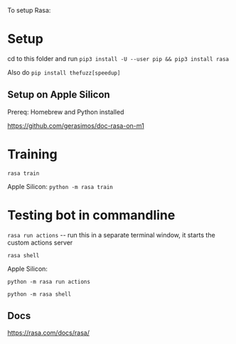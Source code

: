 To setup Rasa:

# Setup
cd to this folder and run `pip3 install -U --user pip && pip3 install rasa`

Also do `pip install thefuzz[speedup]`

## Setup on Apple Silicon 
Prereq: Homebrew and Python installed

https://github.com/gerasimos/doc-rasa-on-m1
# Training
`rasa train`

Apple Silicon: `python -m rasa train` 

# Testing bot in commandline
`rasa run actions` -- run this in a separate terminal window, it starts the custom actions server 

`rasa shell`

Apple Silicon: 

`python -m rasa run actions`

`python -m rasa shell`
## Docs
https://rasa.com/docs/rasa/